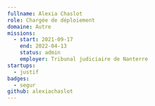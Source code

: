 ```yaml
---
fullname: Alexia Chaslot
role: Chargée de déploiement 
domaine: Autre
missions:
  - start: 2021-09-17
    end: 2022-04-13
    status: admin
    employer: Tribunal judiciaire de Nanterre
startups:
  - justif
badges:
  - segur
github: alexiachaslot
---
```


